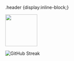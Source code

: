 .header {display:inline-block;}
<div id="header">
  <div id="shuwi">
    <img src="shuwi.gif" width="100"/>
  </div>
  <div>

  ![GitHub Streak](http://github-readme-streak-stats.herokuapp.com?user=Avairon&theme=highcontrast&background=000000&ring=7000a6&fire=7000a6&currStreakLabel=8000c1)
  
  </div>
</div>





